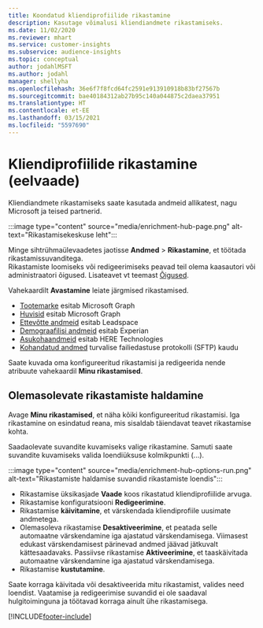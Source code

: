 ```yaml
---
title: Koondatud kliendiprofiilide rikastamine
description: Kasutage võimalusi kliendiandmete rikastamiseks.
ms.date: 11/02/2020
ms.reviewer: mhart
ms.service: customer-insights
ms.subservice: audience-insights
ms.topic: conceptual
author: jodahlMSFT
ms.author: jodahl
manager: shellyha
ms.openlocfilehash: 36e6f7f8fcd64fc2591e913910918b83bf27567b
ms.sourcegitcommit: bae40184312ab27b95c140a044875c2daea37951
ms.translationtype: HT
ms.contentlocale: et-EE
ms.lasthandoff: 03/15/2021
ms.locfileid: "5597690"
---
```

# <a name="enrichment-for-customer-profiles-preview"></a>Kliendiprofiilide rikastamine (eelvaade)

Kliendiandmete rikastamiseks saate kasutada andmeid allikatest, nagu Microsoft ja teised partnerid.

:::image type="content" source="media/enrichment-hub-page.png" alt-text="Rikastamisekeskuse leht":::

Minge sihtrühmaülevaadetes jaotisse **Andmed** > **Rikastamine**, et töötada rikastamissuvanditega.    
Rikastamiste loomiseks või redigeerimiseks peavad teil olema kaasautori või administraatori õigused. Lisateavet vt teemast [Õigused](permissions.md).

Vahekaardilt **Avastamine** leiate järgmised rikastamised.

- [Tootemarke](enrichment-microsoft-graph.md) esitab Microsoft Graph
- [Huvisid](enrichment-microsoft-graph.md) esitab Microsoft Graph
- [Ettevõtte andmeid](enrichment-leadspace.md) esitab Leadspace
- [Demograafilisi andmeid](enrichment-experian.md) esitab Experian
- [Asukohaandmeid](enrichment-here.md) esitab HERE Technologies
- [Kohandatud andmed](enrichment-SFTP-custom-import.md) turvalise failiedastuse protokolli (SFTP) kaudu

Saate kuvada oma konfigureeritud rikastamisi ja redigeerida nende atribuute vahekaardil **Minu rikastamised**.

## <a name="manage-existing-enrichments"></a>Olemasolevate rikastamiste haldamine

Avage **Minu rikastamised**, et näha kõiki konfigureeritud rikastamisi. Iga rikastamine on esindatud reana, mis sisaldab täiendavat teavet rikastamise kohta.

Saadaolevate suvandite kuvamiseks valige rikastamine. Samuti saate suvandite kuvamiseks valida loendiüksuse kolmikpunkti (...).

:::image type="content" source="media/enrichment-hub-options-run.png" alt-text="Rikastamiste haldamise suvandid rikastamiste loendis":::

- Rikastamise üksikasjade **Vaade** koos rikastatud kliendiprofiilide arvuga.
- Rikastamise konfiguratsiooni **Redigeerimine**.
- Rikastamise **käivitamine**, et värskendada kliendiprofiile uusimate andmetega.
- Olemasoleva rikastamise **Desaktiveerimine**, et peatada selle automaatne värskendamine iga ajastatud värskendamisega. Viimasest edukast värskendamisest pärinevad andmed jäävad jätkuvalt kättesaadavaks. Passiivse rikastamise **Aktiveerimine**, et taaskäivitada automaatne värskendamine iga ajastatud värskendamisega.
- Rikastamise **kustutamine**.

Saate korraga käivitada või desaktiveerida mitu rikastamist, valides need loendist. Vaatamise ja redigeerimise suvandid ei ole saadaval hulgitoiminguna ja töötavad korraga ainult ühe rikastamisega.


[!INCLUDE[footer-include](../includes/footer-banner.md)]